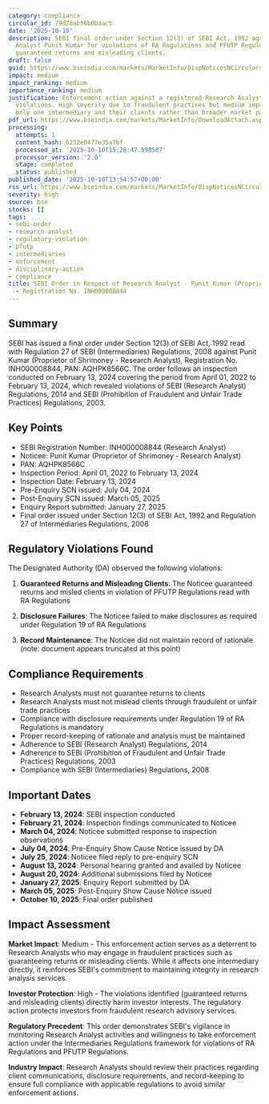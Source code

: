 ```yaml
---
category: compliance
circular_id: 79d78ab58b0baac5
date: '2025-10-10'
description: SEBI final order under Section 12(3) of SEBI Act, 1992 against Research
  Analyst Punit Kumar for violations of RA Regulations and PFUTP Regulations including
  guaranteed returns and misleading clients.
draft: false
guid: https://www.bseindia.com/markets/MarketInfo/DispNoticesNCirculars.aspx?Noticeid={3E098D31-766F-40A2-BCFD-CD8FCC2D05BD}&noticeno=20251010-55&dt=10/10/2025&icount=55&totcount=69&flag=0
impact: medium
impact_ranking: medium
importance_ranking: medium
justification: Enforcement action against a registered Research Analyst for regulatory
  violations. High severity due to fraudulent practices but medium impact as it affects
  only one intermediary and their clients rather than broader market participants.
pdf_url: https://www.bseindia.com/markets/MarketInfo/DownloadAttach.aspx?id=20251010-55&attachedId=a70f893b-67b2-48df-82e0-d9d222c70ee9
processing:
  attempts: 1
  content_hash: 6232e0477e35a7bf
  processed_at: '2025-10-10T15:28:47.598507'
  processor_version: '2.0'
  stage: completed
  status: published
published_date: '2025-10-10T13:54:57+00:00'
rss_url: https://www.bseindia.com/markets/MarketInfo/DispNoticesNCirculars.aspx?Noticeid={3E098D31-766F-40A2-BCFD-CD8FCC2D05BD}&noticeno=20251010-55&dt=10/10/2025&icount=55&totcount=69&flag=0
severity: high
source: bse
stocks: []
tags:
- sebi-order
- research-analyst
- regulatory-violation
- pfutp
- intermediaries
- enforcement
- disciplinary-action
- compliance
title: SEBI Order in Respect of Research Analyst - Punit Kumar (Proprietor of Shrimoney)
  - Registration No. INH000008844
---
```


## Summary

SEBI has issued a final order under Section 12(3) of SEBI Act, 1992 read with Regulation 27 of SEBI (Intermediaries) Regulations, 2008 against Punit Kumar (Proprietor of Shrimoney - Research Analyst), Registration No. INH000008844, PAN: AQHPK8566C. The order follows an inspection conducted on February 13, 2024 covering the period from April 01, 2022 to February 13, 2024, which revealed violations of SEBI (Research Analyst) Regulations, 2014 and SEBI (Prohibition of Fraudulent and Unfair Trade Practices) Regulations, 2003.

## Key Points

- SEBI Registration Number: INH000008844 (Research Analyst)
- Noticee: Punit Kumar (Proprietor of Shrimoney - Research Analyst)
- PAN: AQHPK8566C
- Inspection Period: April 01, 2022 to February 13, 2024
- Inspection Date: February 13, 2024
- Pre-Enquiry SCN issued: July 04, 2024
- Post-Enquiry SCN issued: March 05, 2025
- Enquiry Report submitted: January 27, 2025
- Final order issued under Section 12(3) of SEBI Act, 1992 and Regulation 27 of Intermediaries Regulations, 2008

## Regulatory Violations Found

The Designated Authority (DA) observed the following violations:

1. **Guaranteed Returns and Misleading Clients**: The Noticee guaranteed returns and misled clients in violation of PFUTP Regulations read with RA Regulations

2. **Disclosure Failures**: The Noticee failed to make disclosures as required under Regulation 19 of RA Regulations

3. **Record Maintenance**: The Noticee did not maintain record of rationale (note: document appears truncated at this point)

## Compliance Requirements

- Research Analysts must not guarantee returns to clients
- Research Analysts must not mislead clients through fraudulent or unfair trade practices
- Compliance with disclosure requirements under Regulation 19 of RA Regulations is mandatory
- Proper record-keeping of rationale and analysis must be maintained
- Adherence to SEBI (Research Analyst) Regulations, 2014
- Adherence to SEBI (Prohibition of Fraudulent and Unfair Trade Practices) Regulations, 2003
- Compliance with SEBI (Intermediaries) Regulations, 2008

## Important Dates

- **February 13, 2024**: SEBI inspection conducted
- **February 21, 2024**: Inspection findings communicated to Noticee
- **March 04, 2024**: Noticee submitted response to inspection observations
- **July 04, 2024**: Pre-Enquiry Show Cause Notice issued by DA
- **July 25, 2024**: Noticee filed reply to pre-enquiry SCN
- **August 13, 2024**: Personal hearing granted and availed by Noticee
- **August 20, 2024**: Additional submissions filed by Noticee
- **January 27, 2025**: Enquiry Report submitted by DA
- **March 05, 2025**: Post-Enquiry Show Cause Notice issued
- **October 10, 2025**: Final order published

## Impact Assessment

**Market Impact**: Medium - This enforcement action serves as a deterrent to Research Analysts who may engage in fraudulent practices such as guaranteeing returns or misleading clients. While it affects one intermediary directly, it reinforces SEBI's commitment to maintaining integrity in research analysis services.

**Investor Protection**: High - The violations identified (guaranteed returns and misleading clients) directly harm investor interests. The regulatory action protects investors from fraudulent research advisory services.

**Regulatory Precedent**: This order demonstrates SEBI's vigilance in monitoring Research Analyst activities and willingness to take enforcement action under the Intermediaries Regulations framework for violations of RA Regulations and PFUTP Regulations.

**Industry Impact**: Research Analysts should review their practices regarding client communications, disclosure requirements, and record-keeping to ensure full compliance with applicable regulations to avoid similar enforcement actions.